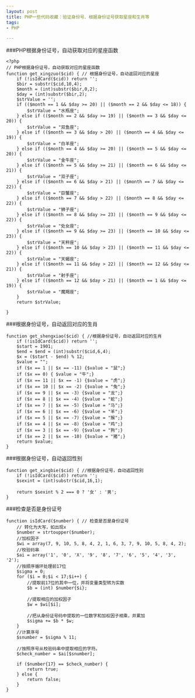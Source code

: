 ```yaml
---
layout: post
title: PHP一些代码收藏：验证身份号、根据身份证号获取星座和生肖等
tags:
- PHP

---
```


###PHP根据身份证号，自动获取对应的星座函数

	<?php
	// PHP根据身份证号，自动获取对应的星座函数
	function get_xingzuo($cid) { // 根据身份证号，自动返回对应的星座
		if (!isIdCard($cid)) return '';
		$bir = substr($cid,10,4);
		$month = (int)substr($bir,0,2);
		$day = (int)substr($bir,2);
		$strValue = '';
		if (($month == 1 && $day >= 20) || ($month == 2 && $day <= 18)) {
			$strValue = "水瓶座";
		} else if (($month == 2 && $day >= 19) || ($month == 3 && $day <= 20)) {
			$strValue = "双鱼座";
		} else if (($month == 3 && $day > 20) || ($month == 4 && $day <= 19)) {
			$strValue = "白羊座";
		} else if (($month == 4 && $day >= 20) || ($month == 5 && $day <= 20)) {
			$strValue = "金牛座";
		} else if (($month == 5 && $day >= 21) || ($month == 6 && $day <= 21)) {
			$strValue = "双子座";
		} else if (($month == 6 && $day > 21) || ($month == 7 && $day <= 22)) {
			$strValue = "巨蟹座";
		} else if (($month == 7 && $day > 22) || ($month == 8 && $day <= 22)) {
			$strValue = "狮子座";
		} else if (($month == 8 && $day >= 23) || ($month == 9 && $day <= 22)) {
			$strValue = "处女座";
		} else if (($month == 9 && $day >= 23) || ($month == 10 && $day <= 23)) {
			$strValue = "天秤座";
		} else if (($month == 10 && $day > 23) || ($month == 11 && $day <= 22)) {
			$strValue = "天蝎座";
		} else if (($month == 11 && $day > 22) || ($month == 12 && $day <= 21)) {
			$strValue = "射手座";
		} else if (($month == 12 && $day > 21) || ($month == 1 && $day <= 19)) {
			$strValue = "魔羯座";
		}
		return $strValue;
		
	}
	
###根据身份证号，自动返回对应的生肖
	
	function get_shengxiao($cid) { //根据身份证号，自动返回对应的生肖
		if (!isIdCard($cid)) return '';
		$start = 1901;
		$end = $end = (int)substr($cid,6,4);
		$x = ($start - $end) % 12;
		$value = "";		
		if ($x == 1 || $x == -11) {$value = "鼠";}
		if ($x == 0) { $value = "牛";}
		if ($x == 11 || $x == -1) {$value = "虎";}
		if ($x == 10 || $x == -2) {$value = "兔";}
		if ($x == 9 || $x == -3) {$value = "龙";}
		if ($x == 8 || $x == -4) {$value = "蛇";}
		if ($x == 7 || $x == -5) {$value = "马";}
		if ($x == 6 || $x == -6) {$value = "羊";}
		if ($x == 5 || $x == -7) {$value = "猴";}
		if ($x == 4 || $x == -8) {$value = "鸡";}
		if ($x == 3 || $x == -9) {$value = "狗";}
		if ($x == 2 || $x == -10) {$value = "猪";}
		return $value;
	}
	
###根据身份证号，自动返回性别	

	function get_xingbie($cid) { //根据身份证号，自动返回性别
		if (!isIdCard($cid)) return '';
		$sexint = (int)substr($cid,16,1);
		
		return $sexint % 2 === 0 ? '女' : '男';
	}
	
###检查是否是身份证号

	function isIdCard($number) { // 检查是否是身份证号
		// 转化为大写，如出现x
		$number = strtoupper($number);
		//加权因子 
		$wi = array(7, 9, 10, 5, 8, 4, 2, 1, 6, 3, 7, 9, 10, 5, 8, 4, 2);
		//校验码串 
		$ai = array('1', '0', 'X', '9', '8', '7', '6', '5', '4', '3', '2');
		//按顺序循环处理前17位 
		$sigma = 0;
		for ($i = 0;$i < 17;$i++) { 
			//提取前17位的其中一位，并将变量类型转为实数 
			$b = (int) $number{$i}; 
	 
			//提取相应的加权因子 
			$w = $wi[$i];
	 
			//把从身份证号码中提取的一位数字和加权因子相乘，并累加
			$sigma += $b * $w; 
		}
		//计算序号 
		$snumber = $sigma % 11; 
	 
		//按照序号从校验码串中提取相应的字符。 
		$check_number = $ai[$snumber];
	 
		if ($number{17} == $check_number) {
			return true;
		} else {
			return false;
		}
	}